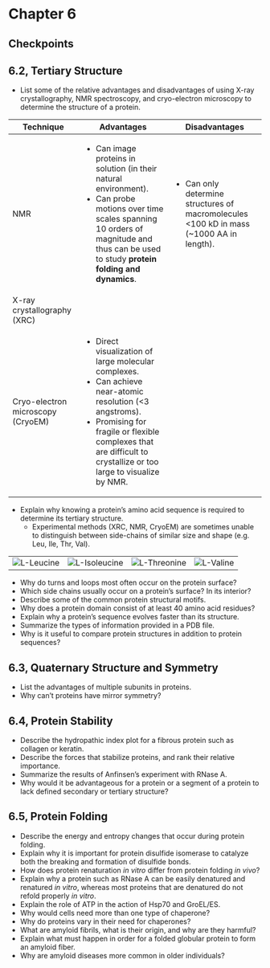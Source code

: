 # Chapter 6

## Checkpoints

## 6.2, Tertiary Structure

- List some of the relative advantages and disadvantages of using X-ray crystallography, NMR spectroscopy, and cryo-electron microscopy to determine the structure of a protein.

<table>
  <thead>
    <tr>
      <th>Technique</th>
      <th>Advantages</th>
      <th>Disadvantages</th>
    </tr>
  </thead>

  <tbody>
    <tr>
      <td>NMR</td>
      <td>
        <ul>
          <li>Can image proteins in solution (in their natural environment).</li>
          <li>Can probe motions over time scales spanning 10 orders of magnitude and thus can be used to study <strong>protein folding and dynamics</strong>.</li>
        </ul>
      </td>
      <td>
        <ul>
          <li>Can only determine structures of macromolecules &lt;100 kD in mass (~1000 AA in length).</li>
        </ul>
      </td>
    </tr>
    <tr>
      <td>X-ray crystallography (XRC)</td>
      <td></td>
      <td></td>
    </tr>
    <tr>
      <td>Cryo-electron microscopy (CryoEM)</td>
      <td>
        <ul>
          <li>Direct visualization of large molecular complexes.</li>
          <li>Can achieve near-atomic resolution (&lt;3 angstroms).</li>
          <li>Promising for fragile or flexible complexes that are difficult to crystallize or too large to visualize by NMR.</li>
        </ul>
      </td>
      <td></td>
    </tr>
  </tbody>
</table>

- Explain why knowing a protein’s amino acid sequence is required to determine its tertiary structure.
  - Experimental methods (XRC, NMR, CryoEM) are sometimes unable to distinguish between side-chains of similar size and shape (e.g. Leu, Ile, Thr, Val).

<table>
  <tr>
    <td><img src="https://raw.githubusercontent.com/openbioscience/public-assets/main/the-biochem-book/amino-acids/single-png/L-Leucine.png" alt="L-Leucine"></td>
    <td><img src="https://raw.githubusercontent.com/openbioscience/public-assets/main/the-biochem-book/amino-acids/single-png/L-Isoleucine.png" alt="L-Isoleucine"></td>
    <td><img src="https://raw.githubusercontent.com/openbioscience/public-assets/main/the-biochem-book/amino-acids/single-png/L-Threonine.png" alt="L-Threonine"></td>
    <td><img src="https://raw.githubusercontent.com/openbioscience/public-assets/main/the-biochem-book/amino-acids/single-png/L-Valine.png" alt="L-Valine"></td>
  </tr>
</table>

- Why do turns and loops most often occur on the protein surface?
- Which side chains usually occur on a protein’s surface? In its interior?
- Describe some of the common protein structural motifs.
- Why does a protein domain consist of at least 40 amino acid residues?
- Explain why a protein’s sequence evolves faster than its structure.
- Summarize the types of information provided in a PDB file.
- Why is it useful to compare protein structures in addition to protein sequences?

## 6.3, Quaternary Structure and Symmetry

- List the advantages of multiple subunits in proteins.
- Why can’t proteins have mirror symmetry?

## 6.4, Protein Stability

- Describe the hydropathic index plot for a fibrous protein such as collagen or keratin.
- Describe the forces that stabilize proteins, and rank their relative importance.
- Summarize the results of Anfinsen’s experiment with RNase A.
- Why would it be advantageous for a protein or a segment of a protein to lack defined secondary or tertiary structure?

## 6.5, Protein Folding

- Describe the energy and entropy changes that occur during protein folding.
- Explain why it is important for protein disulfide isomerase to catalyze both the breaking and formation of disulfide bonds.
- How does protein renaturation _in vitro_ differ from protein folding _in vivo_?
- Explain why a protein such as RNase A can be easily denatured and renatured _in vitro_, whereas most proteins that are denatured do not refold properly _in vitro_.
- Explain the role of ATP in the action of Hsp70 and GroEL/ES.
- Why would cells need more than one type of chaperone?
- Why do proteins vary in their need for chaperones?
- What are amyloid fibrils, what is their origin, and why are they harmful?
- Explain what must happen in order for a folded globular protein to form an amyloid fiber.
- Why are amyloid diseases more common in older individuals?
